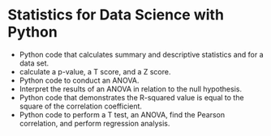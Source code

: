 # Statistics for Data Science with Python


- Python code that calculates summary and descriptive statistics and for a data set.
-  calculate a p-value, a T score, and a Z score.
- Python code to conduct an ANOVA.
- Interpret the results of an ANOVA in relation to the null hypothesis.
- Python code that demonstrates the R-squared value is equal to the square of the correlation coefficient.
- Python code to perform a T test, an ANOVA, find the Pearson correlation, and perform regression analysis.
